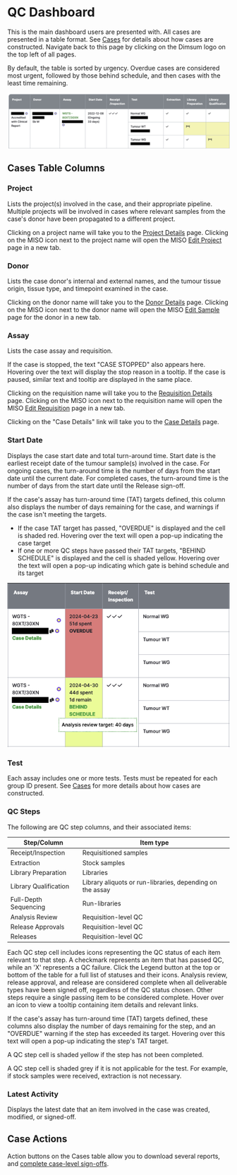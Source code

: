 # QC Dashboard

This is the main dashboard users are presented with. All cases are presented in a table format. See
[Cases](cases.md) for details about how cases are constructed. Navigate back to this page
by clicking on the Dimsum logo on the top left of all pages.

By default, the table is sorted by urgency. Overdue cases are considered most urgent, followed by
those behind schedule, and then cases with the least time remaining.

![QC Dashboard](../images/qc_dashboard.png)

## Cases Table Columns

### Project

Lists the project(s) involved in the case, and their appropriate pipeline. Multiple projects will be
involved in cases where relevant samples from the case's donor have been propagated to a different
project.

Clicking on a project name will take you to the [Project Details](details.md) page. Clicking on the
MISO icon next to the project name will open the MISO
[Edit Project](https://miso-lims.readthedocs.io/projects/docs/en/latest/user_manual/projects/#edit-project-page)
page in a new tab.

### Donor

Lists the case donor's internal and external names, and the tumour tissue origin, tissue type, and
timepoint examined in the case.

Clicking on the donor name will take you to the [Donor Details](details.md) page. Clicking on the
MISO icon next to the donor name will open the MISO
[Edit Sample](https://miso-lims.readthedocs.io/projects/docs/en/latest/user_manual/samples/#editing-a-single-sample)
page for the donor in a new tab.

### Assay

Lists the case assay and requisition.

If the case is stopped, the text "CASE STOPPED" also appears here. Hovering over the text will
display the stop reason in a tooltip. If the case is paused, similar text and tooltip are displayed
in the same place.

Clicking on the requisition name will take you to the [Requisition Details](details.md) page.
Clicking on the MISO icon next to the requisition name will open the MISO
[Edit Requisition](https://miso-lims.readthedocs.io/projects/docs/en/latest/user_manual/requisitions/#editing-requisitions)
page in a new tab.

Clicking on the "Case Details" link will take you to the [Case Details](details.md) page.

### Start Date

Displays the case start date and total turn-around time. Start date is the earliest receipt date of
the tumour sample(s) involved in the case. For ongoing cases, the turn-around time is the number of
days from the start date until the current date. For completed cases, the turn-around time is the
number of days from the start date until the Release sign-off.

If the case's assay has turn-around time (TAT) targets defined, this column also displays the number
of days remaining for the case, and warnings if the case isn't meeting the targets.

* If the case TAT target has passed, "OVERDUE" is displayed and the cell is shaded red. Hovering
  over the text will open a pop-up indicating the case target
* If one or more QC steps have passed their TAT targets, "BEHIND SCHEDULE" is displayed and the cell
  is shaded yellow. Hovering over the text will open a pop-up indicating which gate is behind
  schedule and its target

![TAT Targets](../images/tat_targets.png)

### Test

Each assay includes one or more tests. Tests must be repeated for each group ID present. See
[Cases](cases.md) for more details about how cases are constructed.

### QC Steps

The following are QC step columns, and their associated items:

| Step/Column           | Item type                                                 |
| --------------------- | --------------------------------------------------------- |
| Receipt/Inspection    | Requisitioned samples                                     |
| Extraction            | Stock samples                                             |
| Library Preparation   | Libraries                                                 |
| Library Qualification | Library aliquots or run-libraries, depending on the assay |
| Full-Depth Sequencing | Run-libraries                                             |
| Analysis Review       | Requisition-level QC                                      |
| Release Approvals     | Requisition-level QC                                      |
| Releases              | Requisition-level QC                                      |

Each QC step cell includes icons representing the QC status of each item relevant to that step. A
checkmark represents an item that has passed QC, while an 'X' represents a QC failure. Click the
Legend button at the top or bottom of the table for a full list of statuses and their icons.
Analysis review, release approval, and release are considered complete when all deliverable types
have been signed off, regardless of the QC status chosen. Other steps require a single passing item
to be considered complete. Hover over an icon to view a tooltip containing item details and relevant
links.

If the case's assay has turn-around time (TAT) targets defined, these columns also display the
number of days remaining for the step, and an "OVERDUE" warning if the step has exceeded its target.
Hovering over this text will open a pop-up indicating the step's TAT target.

A QC step cell is shaded yellow if the step has not been completed.

A QC step cell is shaded grey if it is not applicable for the test. For example, if stock samples
were received, extraction is not necessary.

### Latest Activity

Displays the latest date that an item involved in the case was created, modified, or signed-off.

## Case Actions

Action buttons on the Cases table allow you to download several reports, and [complete case-level
sign-offs](guides/sign_off_case.md).
